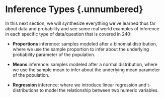 

# Inference Types {.unnumbered}

In this next section, we will synthesize everything we've learned thus far about data and probability and see some real world examples of inference in each specific type of data/question that is covered in 240:

 - **Proportions** inference: samples modeled after a binomial distribution, where we use the sample proportion to infer about the underlying probability parameter of the population.

 - **Means** inference: samples modeled after a normal distribution, where we use the sample mean to infer about the underlying mean parameter of the population.

 - **Regression** inference: where we introduce linear regression and t-distributions to model the relationship between two numeric variables.
